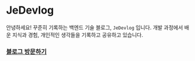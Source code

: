 # JeDevlog 

안녕하세요! 꾸준히 기록하는 백엔드 기술 블로그, `JeDevlog` 입니다.
개발 과정에서 배운 지식과 경험, 개인적인 생각들을 기록하고 공유하고 있습니다.


### [블로그 방문하기](https://jedevlog.dev)






